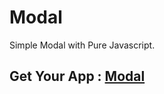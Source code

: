 # Modal
Simple Modal with Pure Javascript.

## Get Your App : [Modal](https://tarunsinghdev.github.io/modal/) 
